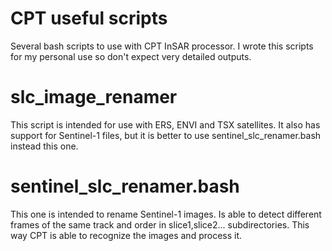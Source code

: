 # CPT useful scripts
Several bash scripts to use with CPT InSAR processor. I wrote this scripts for my personal use so don't expect very detailed outputs.

# slc_image_renamer
This script is intended for use with ERS, ENVI and TSX satellites. It also has support for Sentinel-1 files, but it is better to use sentinel_slc_renamer.bash instead this one.

# sentinel_slc_renamer.bash
This one is intended to rename Sentinel-1 images. Is able to detect different frames of the same track and order in slice1,slice2... subdirectories. This way CPT is able to recognize the images and process it.
